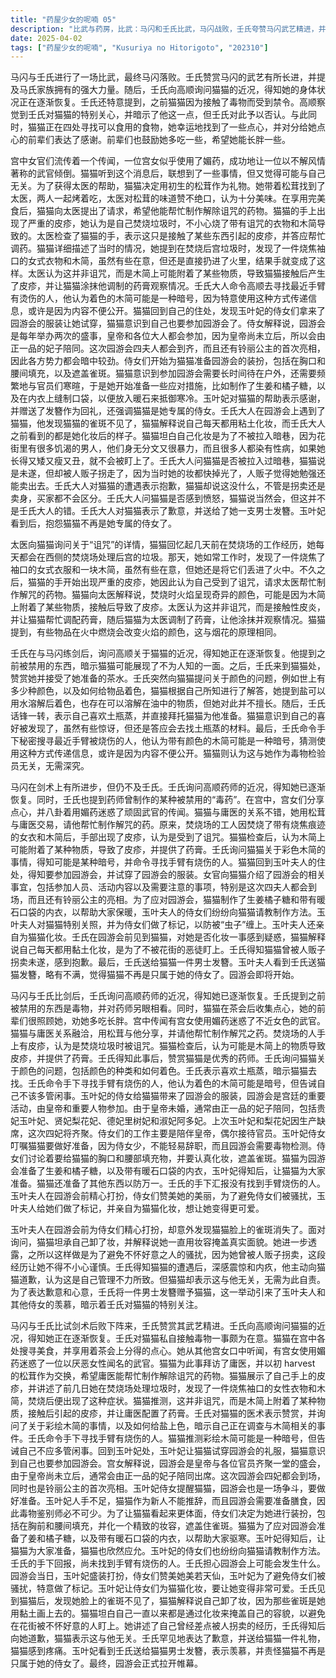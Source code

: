 ```yaml
---
title: "药屋少女的呢喃 05"
description: "比武与药房，比武：马闪和壬氏比武，马闪战败，壬氏夸赞马闪武艺精进，并提及马氏家族的力量。比武与药房，药房近况：壬氏询问高顺关于猫猫的近况，得知猫猫的身体有所好转。壬氏提到猫猫之前因触碰毒物而被禁止。比武与药房，壬氏的关心：壬氏似乎很在意猫猫，高顺看出了这一点并暗示了他。壬氏否认。比武与药房，猫猫的行动：猫猫在寻找食物，她找到了可以吃的点心，并感谢了给她点心的前辈们。前辈们让她多吃点长胖些。媚药的传闻与松茸的交易，媚药传闻：宫中的女官们在议论，一个宫女使用媚药攻陷了一位以不解风情闻名的武官。媚药的传闻与松茸的交易，猫猫的反应：猫猫听到媚药的传闻后，似乎想到了什么，但又觉得可能没关系。媚药的传闻与松茸的交易，与太医的交易：猫猫为了得到太医的帮助，送给他初生的松茸作为礼物，并一起烤着吃。太医对松茸的味道赞不绝口。媚药的传闻与松茸的交易，请求解咒：猫猫请求太医帮忙制作解除诅咒的药。调查“诅咒”的真相，太医的询问：太医询问猫猫关于诅咒的事情，猫猫讲述了前几天晚上在焚烧场发生的事情。调查“诅咒”的真相，焚烧场的发现：猫猫在焚烧场发现了一件烧焦的女式衣服和一块木简，但她还是把它们扔进了火里。调查“诅咒”的真相，手的异样：之后，猫猫的手开始出现皮疹，她认为是受到了诅咒。调查“诅咒”的真相，解释：猫猫解释说，燃烧的火焰颜色可能是因为木简上附着了某些物质，接触后导致了皮疹。她给太医开了药膏。壬氏的疑问与土瓶蒸的请求，壬氏的出现：壬氏出现并夸奖猫猫，猫猫准备茶水招待他。壬氏的疑问与土瓶蒸的请求，关于颜色的问题：壬氏询问猫猫关于颜色的问题，例如有多少种颜色，以及如何给物品上色。猫猫根据自己的知识进行了解答。壬氏的疑问与土瓶蒸的请求，土瓶蒸：壬氏突然说自己喜欢土瓶蒸，并拜托猫猫去做。猫猫意识到自己的喜好被发现了，答应会去找土瓶蒸的材料。壬氏的疑问与土瓶蒸的请求，寻找烧伤的人：壬氏命令手下寻找最近手臂被烧伤的人。木简暗号与园游会的准备，木简的猜测：猫猫猜测着色木简可能是某种暗号，并且涉及到一些不公开的内容。木简暗号与园游会的准备，园游会的通知：猫猫回到玉叶夫人的住处，被告知要参加园游会，并试穿了园游会的服装。木简暗号与园游会的准备，园游会的介绍：女官向猫猫介绍了园游会的相关事宜，包括参加人员、活动内容以及需要注意的事项。这次园游会四夫人都会到场。木简暗号与园游会的准备，园游会的准备：为了应对园游会，猫猫制作了生姜橘子糖和带有暖石口袋的内衣，以帮助大家保暖。玉叶夫人的侍女们也纷纷向猫猫请教制作方法。园游会前的准备与玉叶夫人的赠礼，寻找烧伤者：壬氏的手下汇报说，还没有找到手臂被烧伤的人。园游会前的准备与玉叶夫人的赠礼，玉叶夫人的装扮：园游会前，玉叶夫人精心打扮，侍女们纷纷称赞她美丽动人。玉叶夫人为了避免侍女们被骚扰，给她们做了标记。园游会前的准备与玉叶夫人的赠礼，猫猫的妆容：玉叶夫人亲自为猫猫化妆，想让她变得更加可爱。猫猫的真容与壬氏的道歉，猫猫卸妆：玉叶夫人发现猫猫的雀斑不见了，猫猫承认自己卸了妆，并解释了自己一直以来都是用化妆来掩盖真实容貌。猫猫的真容与壬氏的道歉，掩盖容貌的原因：猫猫解释说，自己之所以要掩盖容貌，是为了避免被不怀好意的人骚扰，因为她曾经被人贩子拐卖。猫猫的真容与壬氏的道歉，壬氏的道歉：壬氏得知猫猫的遭遇后，向她道歉，并表示是自己管理不力。猫猫表示这与他无关。猫猫的真容与壬氏的道歉，赠送发簪：壬氏将一个男士发簪送给了猫猫，玉叶夫人和其他侍女都表示羡慕。园游会开幕，园游会开幕：园游会正式开始。"
date: 2025-04-02
tags: ["药屋少女的呢喃", "Kusuriya no Hitorigoto", "202310"]
---
```


马闪与壬氏进行了一场比武，最终马闪落败。壬氏赞赏马闪的武艺有所长进，并提及马氏家族拥有的强大力量。随后，壬氏向高顺询问猫猫的近况，得知她的身体状况正在逐渐恢复。壬氏还特意提到，之前猫猫因为接触了毒物而受到禁令。高顺察觉到壬氏对猫猫的特别关心，并暗示了他这一点，但壬氏对此予以否认。与此同时，猫猫正在四处寻找可以食用的食物，她幸运地找到了一些点心，并对分给她点心的前辈们表达了感谢。前辈们也鼓励她多吃一些，希望她能长胖一些。

宫中女官们流传着一个传闻，一位宫女似乎使用了媚药，成功地让一位以不解风情著称的武官倾倒。猫猫听到这个消息后，联想到了一些事情，但又觉得可能与自己无关。为了获得太医的帮助，猫猫决定用初生的松茸作为礼物。她带着松茸找到了太医，两人一起烤着吃，太医对松茸的味道赞不绝口，认为十分美味。在享用完美食后，猫猫向太医提出了请求，希望他能帮忙制作解除诅咒的药物。猫猫的手上出现了严重的皮疹，她认为是自己焚烧垃圾时，不小心烧了带有诅咒的衣物和木简导致的。太医检查了猫猫的手，表示这只是接触了某些东西引起的皮疹，并答应帮忙调药。猫猫详细描述了当时的情况，她提到在焚烧后宫垃圾时，发现了一件烧焦袖口的女式衣物和木简，虽然有些在意，但还是直接扔进了火里，结果手就变成了这样。太医认为这并非诅咒，而是木简上可能附着了某些物质，导致猫猫接触后产生了皮疹，并让猫猫涂抹他调制的药膏观察情况。壬氏大人命令高顺去寻找最近手臂有烫伤的人，他认为着色的木简可能是一种暗号，因为特意使用这种方式传递信息，或许是因为内容不便公开。猫猫回到自己的住处，发现玉叶妃的侍女们拿来了园游会的服装让她试穿，猫猫意识到自己也要参加园游会了。侍女解释说，园游会是每年举办两次的盛事，皇帝和各位大人都会参加，因为皇帝尚未立后，所以会由正一品的妃子陪同。这次园游会四夫人都会到齐，而且还有铃丽公主的首次亮相，因此各方势力都会暗中较劲。侍女们开始为猫猫准备园游会的装扮，包括在胸口和腰间填充，以及遮盖雀斑。猫猫意识到参加园游会需要长时间待在户外，还需要频繁地与官员们寒暄，于是她开始准备一些应对措施，比如制作了生姜和橘子糖，以及在内衣上缝制口袋，以便放入暖石来抵御寒冷。玉叶妃对猫猫的帮助表示感谢，并赠送了发簪作为回礼，还强调猫猫是她专属的侍女。壬氏大人在园游会上遇到了猫猫，他发现猫猫的雀斑不见了，猫猫解释说自己每天都用粘土化妆，而壬氏大人之前看到的都是她化妆后的样子。猫猫坦白自己化妆是为了不被拉入暗巷，因为花街里有很多饥渴的男人，他们身无分文又很暴力，而且很多人都染有性病，如果她长得又矮又瘦又丑，就不会被盯上了。壬氏大人问猫猫是否被拉入过暗巷，猫猫说是未遂，但却被人贩子拐走了，因为当时她的妆都快掉光了，人贩子觉得她勉强还能卖出去。壬氏大人对猫猫的遭遇表示抱歉，猫猫却说这没什么，不管是拐卖还是卖身，买家都不会区分。壬氏大人问猫猫是否感到愤怒，猫猫说当然会，但这并不是壬氏大人的错。壬氏大人对猫猫表示了歉意，并送给了她一支男士发簪。玉叶妃看到后，抱怨猫猫不再是她专属的侍女了。

太医向猫猫询问关于“诅咒”的详情，猫猫回忆起几天前在焚烧场的工作经历，她每天都会在西侧的焚烧场处理后宫的垃圾。那天，她如常工作时，发现了一件烧焦了袖口的女式衣服和一块木简，虽然有些在意，但她还是将它们丢进了火中。不久之后，猫猫的手开始出现严重的皮疹，她因此认为自己受到了诅咒，请求太医帮忙制作解咒的药物。猫猫向太医解释说，焚烧时火焰呈现奇异的颜色，可能是因为木简上附着了某些物质，接触后导致了皮疹。太医认为这并非诅咒，而是接触性皮炎，并让猫猫帮忙调配药膏，随后猫猫为太医调制了药膏，让他涂抹并观察情况。猫猫提到，有些物品在火中燃烧会改变火焰的颜色，这与烟花的原理相同。

壬氏在与马闪练剑后，询问高顺关于猫猫的近况，得知她正在逐渐恢复。他提到之前被禁用的东西，暗示猫猫可能展现了不为人知的一面。之后，壬氏来到猫猫处，赞赏她并接受了她准备的茶水。壬氏突然向猫猫提问关于颜色的问题，例如世上有多少种颜色，以及如何给物品着色，猫猫根据自己所知进行了解答，她提到盐可以用水溶解后着色，也存在可以溶解在油中的物质，但她对此并不擅长。随后，壬氏话锋一转，表示自己喜欢土瓶蒸，并直接拜托猫猫为他准备。猫猫意识到自己的喜好被发现了，虽然有些惊讶，但还是答应会去找土瓶蒸的材料。最后，壬氏命令手下秘密搜寻最近手臂被烧伤的人，他认为带有颜色的木简可能是一种暗号，猜测使用这种方式传递信息，或许是因为内容不便公开。猫猫则认为这与她作为毒物检验员无关，无需深究。

马闪在剑术上有所进步，但仍不及壬氏。壬氏询问高顺药师的近况，得知她已逐渐恢复。同时，壬氏也提到药师曾制作的某种被禁用的“毒药”。在宫中，宫女们分享点心，并八卦着用媚药迷惑了顽固武官的传闻。猫猫与庸医的关系不错，她用松茸与庸医交易，请他帮忙制作解咒的药。原来，焚烧场的工人因焚烧了带有烧焦痕迹的女衣和木简后，手部出现了皮疹，认为是受到了诅咒。猫猫检查后，认为木简上可能附着了某种物质，导致了皮疹，并提供了药膏。壬氏询问猫猫关于彩色木简的事情，得知可能是某种暗号，并命令寻找手臂有烧伤的人。猫猫回到玉叶夫人的住处，得知要参加园游会，并试穿了园游会的服装。女官向猫猫介绍了园游会的相关事宜，包括参加人员、活动内容以及需要注意的事项，特别是这次四夫人都会到场，而且还有铃丽公主的亮相。为了应对园游会，猫猫制作了生姜橘子糖和带有暖石口袋的内衣，以帮助大家保暖，玉叶夫人的侍女们纷纷向猫猫请教制作方法。玉叶夫人对猫猫特别关照，并为侍女们做了标记，以防被“虫子”缠上。玉叶夫人还亲自为猫猫化妆。壬氏在园游会前见到猫猫，对她是否化妆一事感到疑惑，猫猫解释说自己每天都用黏土化妆，是为了不被花街的恶徒盯上。壬氏得知猫猫曾被人贩子拐卖未遂，感到抱歉。最后，壬氏送给猫猫一件男士发簪。玉叶夫人看到壬氏送猫猫发簪，略有不满，觉得猫猫不再是只属于她的侍女了。园游会即将开始。

马闪与壬氏比剑后，壬氏询问高顺药师的近况，得知她已逐渐恢复。壬氏提到之前被禁用的东西是毒物，并对药师另眼相看。同时，猫猫在茶会后收集点心，她的前辈们很照顾她，劝她多吃长胖。宫中传闻有宫女使用媚药迷惑了不近女色的武官。猫猫与庸医关系融洽，用松茸与他分享，并请他帮忙制作解咒之药。焚烧场的人手上有皮疹，认为是焚烧垃圾时被诅咒。猫猫检查后，认为可能是木简上的物质导致皮疹，并提供了药膏。壬氏得知此事后，赞赏猫猫是优秀的药师。壬氏询问猫猫关于颜色的问题，包括颜色的种类和如何着色。壬氏表示喜欢土瓶蒸，暗示猫猫去找。壬氏命令手下寻找手臂有烧伤的人，他认为着色的木简可能是暗号，但告诫自己不该多管闲事。玉叶妃的侍女给猫猫带来了园游会的服装，园游会是宫廷的重要活动，由皇帝和重要人物参加。由于皇帝未婚，通常由正一品的妃子陪同，包括贵妃玉叶妃、贤妃梨花妃、德妃里树妃和淑妃阿多妃。上次玉叶妃和梨花妃因生产缺席，这次四妃将齐聚。侍女们的工作主要是陪伴皇帝，偶尔接待官员。玉叶妃侍女叮嘱猫猫要做好准备，因为侍女少，不能轻易辞职，而且园游会需要毒物检测。侍女们讨论着要给猫猫的胸口和腰部填充物，并要认真化妆，遮盖雀斑。猫猫为园游会准备了生姜和橘子糖，以及带有暖石口袋的内衣，玉叶妃得知后，让猫猫为大家准备。猫猫还准备了其他东西以防万一。壬氏的手下汇报没有找到手臂烧伤的人。玉叶夫人在园游会前精心打扮，侍女们赞美她的美丽，为了避免侍女们被骚扰，玉叶夫人给她们做了标记，并亲自为猫猫化妆，想让她变得更可爱。

玉叶夫人在园游会前为侍女们精心打扮，却意外发现猫猫脸上的雀斑消失了。面对询问，猫猫坦承自己卸了妆，并解释说她一直用妆容掩盖真实面貌。她进一步透露，之所以这样做是为了避免不怀好意之人的骚扰，因为她曾被人贩子拐卖，这段经历让她不得不小心谨慎。壬氏得知猫猫的遭遇后，深感震惊和内疚，他主动向猫猫道歉，认为这是自己管理不力所致。但猫猫却表示这与他无关，无需为此自责。为了表达歉意和心意，壬氏将一件男士发簪赠予猫猫，这一举动引来了玉叶夫人和其他侍女的羡慕，暗示着壬氏对猫猫的特别关注。

马闪与壬氏比试剑术后败下阵来，壬氏赞赏其武艺精进。壬氏向高顺询问猫猫的近况，得知她正在逐渐恢复。壬氏对猫猫私自接触毒物一事颇为在意。猫猫在宫中各处搜寻美食，并享用着茶会上分得的点心。她从其他宫女口中听闻，有宫女使用媚药迷惑了一位以厌恶女性闻名的武官。猫猫为此事拜访了庸医，并以初 harvest 的松茸作为交换，希望庸医能帮忙制作解除诅咒的药物。猫猫展示了自己手上的皮疹，并讲述了前几日她在焚烧场处理垃圾时，发现了一件烧焦袖口的女性衣物和木简，焚烧后便出现了这种症状。猫猫推测，这并非诅咒，而是木简上附着了某种物质，接触后引起的皮疹，并让庸医配置了药膏。壬氏对猫猫的医术表示赞赏，并询问了关于彩绘木简的事情，以及如何给盐上色，暗示自己正在调查与木简相关的事件。壬氏命令手下寻找手臂有烧伤的人。猫猫推测彩绘木简可能是一种暗号，但告诫自己不应多管闲事。回到玉叶妃处，玉叶妃让猫猫试穿园游会的礼服，猫猫意识到自己也要参加园游会。宫女解释说，园游会是皇帝与各位官员齐聚一堂的盛会，由于皇帝尚未立后，通常会由正一品的妃子陪同出席。这次园游会四妃都会到场，同时也是铃丽公主的首次亮相。玉叶妃侍女提醒猫猫，园游会也是一场争斗，要做好准备。玉叶妃人手不足，猫猫作为新人不能推辞，而且园游会需要准备膳食，因此毒物鉴别师必不可少。为了让猫猫看起来更体面，侍女们决定为她进行装扮，包括在胸前和腰间填充，并化一个精致的妆容，遮盖住雀斑。猫猫为了应对园游会准备了姜和橘子糖，以及带有暖石口袋的内衣，以帮助大家驱寒。玉叶妃得知后，让猫猫为大家准备，猫猫也欣然应允。玉叶妃的侍女们也纷纷向猫猫请教制作方法。壬氏的手下回报，尚未找到手臂有烧伤的人。壬氏担心园游会上可能会发生什么。园游会当日，玉叶妃盛装打扮，侍女们赞美她美若天仙，玉叶妃为了避免侍女们被骚扰，特意做了标记。玉叶妃让侍女们为猫猫化妆，要让她变得非常可爱。壬氏见到猫猫后，发现她脸上的雀斑不见了，猫猫解释说自己卸了妆，因为那些雀斑是她用黏土画上去的。猫猫坦白自己一直以来都是通过化妆来掩盖自己的容貌，以避免在花街被不怀好意的人盯上。她讲述了自己曾经差点被人拐卖的经历，壬氏得知后向她道歉，猫猫表示这与他无关。壬氏罕见地表达了歉意，并送给猫猫一件礼物，猫猫感到疼痛。玉叶妃看到壬氏送给猫猫男士发簪，表示羡慕，并责怪猫猫不再是只属于她的侍女了。最终，园游会正式拉开帷幕。